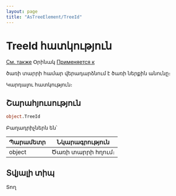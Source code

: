 ```yaml
---
layout: page
title: "AsTreeElement/TreeId"
---
```



# TreeId հատկություն

[См. также](../AsTreeElement.md) Օրինակ [Применяется к](../AsTreeElement.md)

ծառի տարրի համար վերադարձնում է ծառի ներքին անունը։

Կարդալու հատկություն։

## Շարահյուսություն

``` vb
object.TreeId
```
Բաղադրիչներն են՝ 

| Պարամետր | Նկարագրություն |
|--|--|
| object | Ծառի տարրի հղում։ |

## Տվյալի տիպ

Տող
